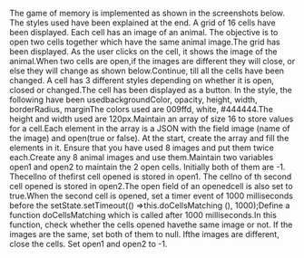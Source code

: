 The game of memory is implemented as shown in the screenshots below. The styles used have been explained at the end.
A grid of 16 cells have been displayed. Each cell has an image of an animal. The objective is to open two cells together which have the same animal image.The grid has been displayed. As the user clicks on the cell, it shows the image of the animal.When two cells are open,if the images are different they will close, or else they will change as shown below.Continue, till all the cells have been changed.
A cell has 3 different styles depending on whether it is open, closed or changed.The cell has been displayed as a button. In the style, the following have been usedbackgroundColor, opacity, height, width, borderRadius, marginThe colors used are 009ffd, white, #444444.The height and width used are 120px.Maintain an array of size 16 to store values for a cell.Each element in the array is a JSON with the field image (name of the image) and open(true or false). At the start, create the array and fill the elements in it. Ensure that you have used 8 images and put them twice each.Create any 8 animal images and use them.Maintain two variables open1 and open2 to maintain the 2 open cells. Initially both of them are -1. Thecellno of thefirst cell opened is stored in open1. The cellno of th second cell opened is stored in open2.The open field of an openedcell is also set to true.When the second cell is opened, set a timer event of 1000 milliseconds before the setState.setTimeout(() =>this.doCellsMatching (), 1000);Define a function doCellsMatching which is called after 1000 milliseconds.In this function, check whether the cells opened havethe same image or not. If the images are the same, set both of them to null. Ifthe images are different, close the cells. Set open1 and open2 to -1.
